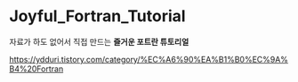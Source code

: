 # Joyful_Fortran_Tutorial
자료가 하도 없어서 직접 만드는 **즐거운 포트란 튜토리얼**

https://ydduri.tistory.com/category/%EC%A6%90%EA%B1%B0%EC%9A%B4%20Fortran
